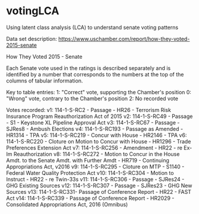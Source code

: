 # votingLCA
Using latent class analysis (LCA) to understand senate voting patterns

Data set description:
https://www.uschamber.com/report/how-they-voted-2015-senate

How They Voted 2015 - Senate

Each Senate vote used in the ratings is described separately and is identified by a number that corresponds to the numbers at the top of the columns of tabular information.

Key to table entries:
1: "Correct" vote, supporting the Chamber's position
0: "Wrong" vote, contrary to the Chamber's position
2: No recorded vote

Votes recorded:
v1: 114-1-S-RC2 - Passage - HR26 - Terrorism Risk Insurance Program Reauthorization Act of 2015
v2: 114-1-S-RC49 - Passage - S1 - Keystone XL Pipeline Approval Act
v3: 114-1-S-RC67 - Passage - SJRes8 - Ambush Elections
v4: 114-1-S-RC193 - Passage as Amended - HR1314 - TPA
v5: 114-1-S-RC219 - Concur with House - HR2146 - TPA
v6: 114-1-S-RC220 - Cloture on Motion to Concur with House - HR1296 - Trade Preferences Extension Act 
v7: 114-1-S-RC256 - Amendment - HR22 - re Ex-Im Reauthorization
v8: 114-1-S-RC272 - Motion to Concur in the House Amdt. to the Senate Amdt. with Further Amdt - HR719 - Continuing Appropriations Act, v2016
v9: 114-1-S-RC295 - Cloture on MTP - S1140 - Federal Water Quality Protection Act
v10: 114-1-S-RC304 - Motion to Instruct - HR22 - re Twin-33s
v11: 114-1-S-RC306 - Passage - SJRes24 - GHG Existing Sources
v12: 114-1-S-RC307 - Passage - SJRes23 - GHG New Sources
v13: 114-1-S-RC331- Passage of Conference Report - HR22 - FAST Act
v14: 114-1-S-RC339 - Passage of Conference Report - HR2029 - Consolidated Appropriations Act, 2016 (Omnibus)
